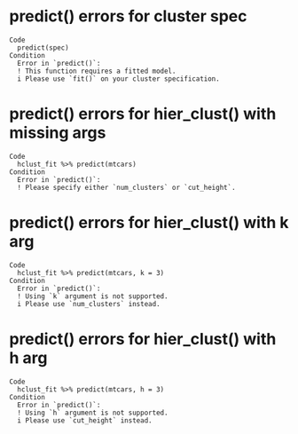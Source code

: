 # predict() errors for cluster spec

    Code
      predict(spec)
    Condition
      Error in `predict()`:
      ! This function requires a fitted model.
      i Please use `fit()` on your cluster specification.

# predict() errors for hier_clust() with missing args

    Code
      hclust_fit %>% predict(mtcars)
    Condition
      Error in `predict()`:
      ! Please specify either `num_clusters` or `cut_height`.

# predict() errors for hier_clust() with k arg

    Code
      hclust_fit %>% predict(mtcars, k = 3)
    Condition
      Error in `predict()`:
      ! Using `k` argument is not supported.
      i Please use `num_clusters` instead.

# predict() errors for hier_clust() with h arg

    Code
      hclust_fit %>% predict(mtcars, h = 3)
    Condition
      Error in `predict()`:
      ! Using `h` argument is not supported.
      i Please use `cut_height` instead.

